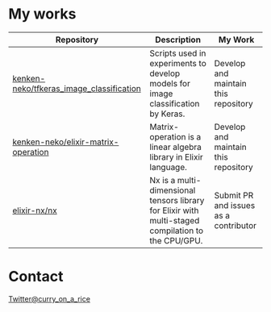 # My works
| Repository | Description | My Work |
| ------------- | ------------- | ------------- |
| [kenken-neko/tfkeras_image_classification](https://github.com/kenken-neko/tfkeras_image_classification)  | Scripts used in experiments to develop models for image classification by Keras.  | Develop and maintain this repository |
| [kenken-neko/elixir-matrix-operation](https://github.com/kenken-neko/elixir-matrix-operation)  | Matrix-operation is a linear algebra library in Elixir language.  | Develop and maintain this repository |
| [elixir-nx/nx](https://github.com/elixir-nx/nx)  | Nx is a multi-dimensional tensors library for Elixir with multi-staged compilation to the CPU/GPU.  | Submit PR and issues as a contributor |

# Contact
[Twitter@curry_on_a_rice](https://twitter.com/curry_on_a_rice)
